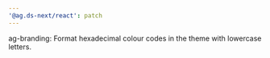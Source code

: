 ```yaml
---
'@ag.ds-next/react': patch
---
```


ag-branding: Format hexadecimal colour codes in the theme with lowercase letters.
